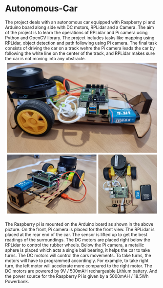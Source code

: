 # Autonomous-Car
The project deals with an autonomous car equipped with Raspberry pi and Arduino board along side with DC motors, RPLidar and a Camera. The aim of the project is to learn the operations of RPLidar and Pi camera using Python and OpenCV library. The project includes tasks like mapping using RPLidar, object detection and path following using Pi camera. The final task consists of driving the car on a track wehre the Pi camera leads the car by following the white line on the center of the track, and RPLidar makes sure the car is not moving into any obstracle. 
![Car image](./car_system.jpg)
<br><br>
The Raspberry pi is mounted on the Arduino board as shown in the above picture. On the front, Pi camera is placed for the front view. The RPLidar is placed at the rear end of the car. The sensor is lifted up to get the best readings of the surroundings. The DC motors are placed right below the RPLidar to control the rubber wheels. Below the Pi camera, a metallic sphere is placed which acts a single ball bearing, it helps the car to take turns. The DC motors will control the cars movements. To take turns, the motors will have to programmed accordingly. For example, to take right turn, the left motor will accelerate more compared to the right motor. The DC motors are powered by 9V / 500mAH rechargeable Lithium battery. And the power source for the Raspberry Pi is given by a 5000mAH / 18.5Wh Powerbank.
